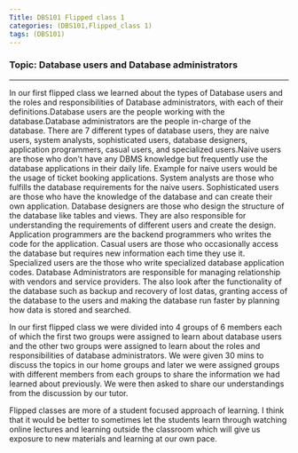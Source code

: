 ```yaml
---
Title: DBS101 Flipped class 1
categories: (DBS101,Flipped_class 1)
tags: (DBS101)
---
```


### Topic: Database users and Database administrators
----

In our first flipped class we learned about the types of Database users and the roles and responsibilities of Database administrators, with each of their definitions.Database users are the people working with the database.Database administrators are the people in-charge of the database. There are 7 different types of database users, they are naive users, system analysts, sophisticated users, database designers, application programmers, casual users, and specialized users.Naive users are those who don't have any DBMS knowledge but frequently use the database applications in their daily life. Example for naive users would be the usage of ticket booking applications. System analysts are those who fulfills the database requirements for the naive users. Sophisticated users are those who have the knowledge of the database and can create their own application. Database designers are those who design the structure of the database like tables and views. They are also responsible for understanding the requirements of different users and create the design. Application programmers are the backend programmers who writes the code for the application. Casual users are those who occasionally access the database but requires new information each time they use it. Specialized users are the those who write specialized database application codes. Database Administrators are responsible for managing relationship with vendors and service providers. The also look after the functionality of the database such as backup and recovery of lost datas, granting access of the database to the users and making the database run faster by planning how data is stored and searched. 

In our first flipped class we were divided into 4 groups of 6 members each of which the first two groups were assigned to learn about database users and the other two groups were assigned to learn about the roles and responsibilities of database administrators. We were given 30 mins to discuss the topics in our home groups and later we were assigned groups with different members from each groups to share the information we had learned about previously. We were then asked to share our understandings from the discussion by our tutor.

Flipped classes are more of a student focused approach of learning. I think that it would be better to sometimes let the students learn through watching online lectures and learning outside the classroom which will give us exposure to new materials and learning at our own pace. 

